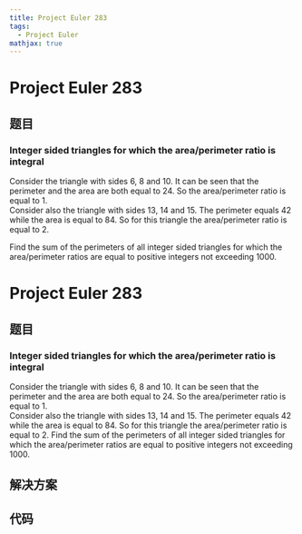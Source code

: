 ```yaml
---
title: Project Euler 283
tags:
  - Project Euler
mathjax: true
---
```

<escape><!-- more --></escape>
    
# Project Euler 283
## 题目
### Integer sided triangles for which the  area/perimeter ratio is integral


Consider the triangle with sides 6, 8 and 10. It can be seen that the perimeter and the area are both equal to 24. 
So the area/perimeter ratio is equal to 1.<br />
Consider also the triangle with sides 13, 14 and 15. The perimeter equals 42 while the area is equal to 84. 
So for this triangle the area/perimeter ratio is equal to 2.


Find the sum of the perimeters of all integer sided triangles for which the area/perimeter ratios are equal to positive integers not exceeding 1000.




# Project Euler 283
## 题目
### Integer sided triangles for which the area/perimeter ratio is integral

Consider the triangle with sides 6, 8 and 10. It can be seen that the perimeter and the area are both equal to 24. So the area/perimeter ratio is equal to 1.<br>Consider also the triangle with sides 13, 14 and 15. The perimeter equals 42 while the area is equal to 84. So for this triangle the area/perimeter ratio is equal to 2.
Find the sum of the perimeters of all integer sided triangles for which the area/perimeter ratios are equal to positive integers not exceeding 1000.


## 解决方案


## 代码


